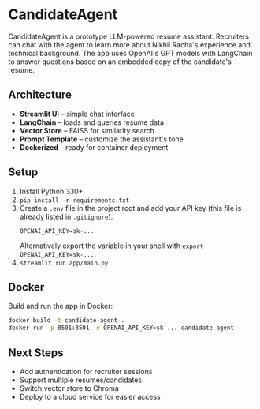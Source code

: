 # CandidateAgent

CandidateAgent is a prototype LLM-powered resume assistant. Recruiters can chat with the agent to learn more about Nikhil Racha's experience and technical background. The app uses OpenAI's GPT models with LangChain to answer questions based on an embedded copy of the candidate's resume.

## Architecture
- **Streamlit UI** – simple chat interface
- **LangChain** – loads and queries resume data
- **Vector Store** – FAISS for similarity search
- **Prompt Template** – customize the assistant's tone
- **Dockerized** – ready for container deployment

## Setup
1. Install Python 3.10+
2. `pip install -r requirements.txt`
3. Create a `.env` file in the project root and add your API key (this file is already listed in `.gitignore`):
   ```
   OPENAI_API_KEY=sk-...
   ```
   Alternatively export the variable in your shell with `export OPENAI_API_KEY=sk-...`.
4. `streamlit run app/main.py`

## Docker
Build and run the app in Docker:
```bash
docker build -t candidate-agent .
docker run -p 8501:8501 -e OPENAI_API_KEY=sk-... candidate-agent
```

## Next Steps
- Add authentication for recruiter sessions
- Support multiple resumes/candidates
- Switch vector store to Chroma
- Deploy to a cloud service for easier access
